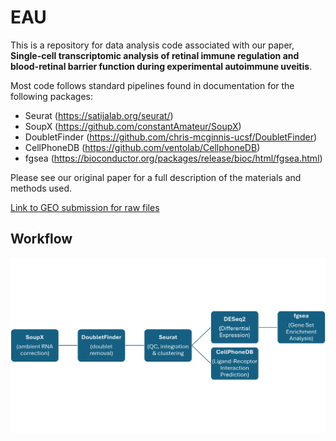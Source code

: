 # EAU

This is a repository for data analysis code associated with our paper, **Single-cell transcriptomic analysis of retinal immune regulation and blood-retinal barrier function during experimental autoimmune uveitis**.

Most code follows standard pipelines found in documentation for the following packages:
- Seurat (https://satijalab.org/seurat/) 
- SoupX (https://github.com/constantAmateur/SoupX)
- DoubletFinder (https://github.com/chris-mcginnis-ucsf/DoubletFinder)
- CellPhoneDB (https://github.com/ventolab/CellphoneDB)
- fgsea (https://bioconductor.org/packages/release/bioc/html/fgsea.html)

Please see our original paper for a full description of the materials and methods used.
 
[Link to GEO submission for raw files](https://www.ncbi.nlm.nih.gov/geo/query/acc.cgi?acc=GSE241700)

## Workflow
![workflow](./Misc/workflow.png)
